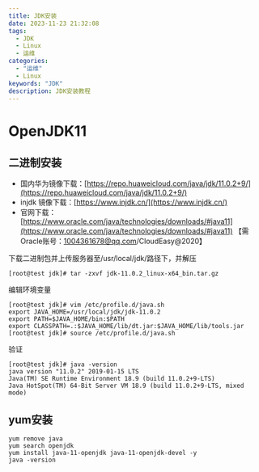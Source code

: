 ```yaml
---
title: JDK安装
date: 2023-11-23 21:32:08
tags:
  - JDK
  - Linux
  - 运维
categories:
  - "运维"
  - Linux
keywords: "JDK"
description: JDK安装教程
---
```


# OpenJDK11

## 二进制安装

- 国内华为镜像下载：[https://repo.huaweicloud.com/java/jdk/11.0.2+9/](https://repo.huaweicloud.com/java/jdk/11.0.2+9/)
- injdk 镜像下载：[https://www.injdk.cn/](https://www.injdk.cn/)
- 官网下载：[https://www.oracle.com/java/technologies/downloads/#java11](https://www.oracle.com/java/technologies/downloads/#java11) 【需Oracle账号：1004361678@qq.com/CloudEasy@2020】

下载二进制包并上传服务器至/usr/local/jdk/路径下，并解压

```shell
[root@test jdk]# tar -zxvf jdk-11.0.2_linux-x64_bin.tar.gz
```

编辑环境变量

```shell
[root@test jdk]# vim /etc/profile.d/java.sh
export JAVA_HOME=/usr/local/jdk/jdk-11.0.2
export PATH=$JAVA_HOME/bin:$PATH
export CLASSPATH=.:$JAVA_HOME/lib/dt.jar:$JAVA_HOME/lib/tools.jar
[root@test jdk]# source /etc/profile.d/java.sh
```

验证

```shell
[root@test jdk]# java -version
java version "11.0.2" 2019-01-15 LTS
Java(TM) SE Runtime Environment 18.9 (build 11.0.2+9-LTS)
Java HotSpot(TM) 64-Bit Server VM 18.9 (build 11.0.2+9-LTS, mixed mode)
```

## yum安装

```shell
yum remove java
yum search openjdk
yum install java-11-openjdk java-11-openjdk-devel -y
java -version
```